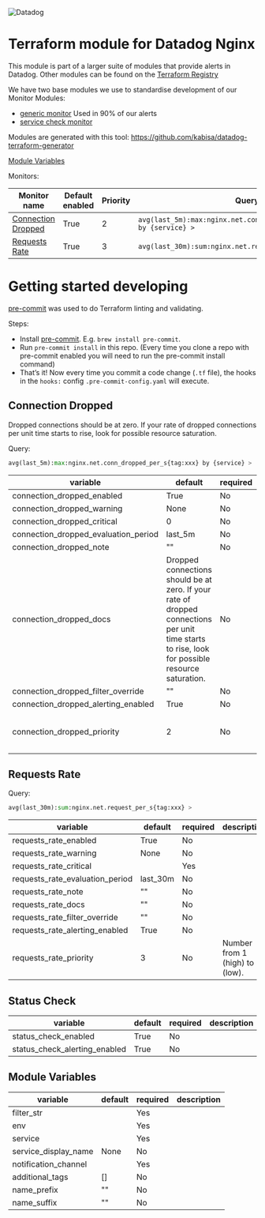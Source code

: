 
![Datadog](https://imgix.datadoghq.com/img/about/presskit/logo-v/dd_vertical_purple.png)

[//]: # (This file is generated. Do not edit, module description can be added by editing / creating module_description.md)

# Terraform module for Datadog Nginx

This module is part of a larger suite of modules that provide alerts in Datadog.
Other modules can be found on the [Terraform Registry](https://registry.terraform.io/search/modules?namespace=kabisa&provider=datadog)

We have two base modules we use to standardise development of our Monitor Modules:
- [generic monitor](https://github.com/kabisa/terraform-datadog-generic-monitor) Used in 90% of our alerts
- [service check monitor](https://github.com/kabisa/terraform-datadog-service-check-monitor)

Modules are generated with this tool: https://github.com/kabisa/datadog-terraform-generator


[Module Variables](#module-variables)

Monitors:

| Monitor name    | Default enabled | Priority | Query                  |
|-----------------|------|----|------------------------|
| [Connection Dropped](#connection-dropped) | True | 2  | `avg(last_5m):max:nginx.net.conn_dropped_per_s{tag:xxx} by {service} > ` |
| [Requests Rate](#requests-rate) | True | 3  | `avg(last_30m):sum:nginx.net.request_per_s{tag:xxx} > ` |

# Getting started developing
[pre-commit](http://pre-commit.com/) was used to do Terraform linting and validating.

Steps:
   - Install [pre-commit](http://pre-commit.com/). E.g. `brew install pre-commit`.
   - Run `pre-commit install` in this repo. (Every time you clone a repo with pre-commit enabled you will need to run the pre-commit install command)
   - That’s it! Now every time you commit a code change (`.tf` file), the hooks in the `hooks:` config `.pre-commit-config.yaml` will execute.

## Connection Dropped

Dropped connections should be at zero. If your rate of dropped connections per unit time starts to rise, look for possible resource saturation.

Query:
```terraform
avg(last_5m):max:nginx.net.conn_dropped_per_s{tag:xxx} by {service} > 
```

| variable                             | default                                  | required | description                      |
|--------------------------------------|------------------------------------------|----------|----------------------------------|
| connection_dropped_enabled           | True                                     | No       |                                  |
| connection_dropped_warning           | None                                     | No       |                                  |
| connection_dropped_critical          | 0                                        | No       |                                  |
| connection_dropped_evaluation_period | last_5m                                  | No       |                                  |
| connection_dropped_note              | ""                                       | No       |                                  |
| connection_dropped_docs              | Dropped connections should be at zero. If your rate of dropped connections per unit time starts to rise, look for possible resource saturation. | No       |                                  |
| connection_dropped_filter_override   | ""                                       | No       |                                  |
| connection_dropped_alerting_enabled  | True                                     | No       |                                  |
| connection_dropped_priority          | 2                                        | No       | Number from 1 (high) to 5 (low). |


## Requests Rate

Query:
```terraform
avg(last_30m):sum:nginx.net.request_per_s{tag:xxx} > 
```

| variable                        | default  | required | description                      |
|---------------------------------|----------|----------|----------------------------------|
| requests_rate_enabled           | True     | No       |                                  |
| requests_rate_warning           | None     | No       |                                  |
| requests_rate_critical          |          | Yes      |                                  |
| requests_rate_evaluation_period | last_30m | No       |                                  |
| requests_rate_note              | ""       | No       |                                  |
| requests_rate_docs              | ""       | No       |                                  |
| requests_rate_filter_override   | ""       | No       |                                  |
| requests_rate_alerting_enabled  | True     | No       |                                  |
| requests_rate_priority          | 3        | No       | Number from 1 (high) to 5 (low). |


## Status Check

| variable                      | default  | required | description  |
|-------------------------------|----------|----------|--------------|
| status_check_enabled          | True     | No       |              |
| status_check_alerting_enabled | True     | No       |              |


## Module Variables

| variable             | default  | required | description  |
|----------------------|----------|----------|--------------|
| filter_str           |          | Yes      |              |
| env                  |          | Yes      |              |
| service              |          | Yes      |              |
| service_display_name | None     | No       |              |
| notification_channel |          | Yes      |              |
| additional_tags      | []       | No       |              |
| name_prefix          | ""       | No       |              |
| name_suffix          | ""       | No       |              |


